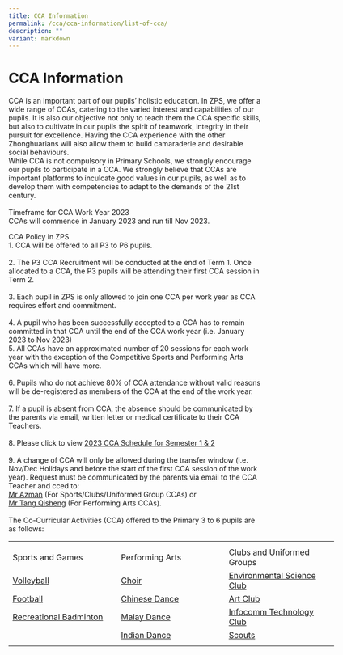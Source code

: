 ```yaml
---
title: CCA Information
permalink: /cca/cca-information/list-of-cca/
description: ""
variant: markdown
---
```

# **CCA Information**
CCA is an important part of our pupils’ holistic education. In ZPS, we offer a wide range of CCAs, catering to the varied interest and capabilities of our pupils. It is also our objective not only to teach them the CCA specific skills, but also to cultivate in our pupils the spirit of teamwork, integrity in their pursuit for excellence. Having the CCA experience with the other Zhonghuarians will also allow them to build camaraderie and desirable social behaviours.
<br>While CCA is not compulsory in Primary Schools, we strongly encourage our pupils to participate in a CCA. We strongly believe that CCAs are important platforms to inculcate good values in our pupils, as well as to develop them with competencies to adapt to the demands of the 21st century.
<br><br>Timeframe for CCA Work Year 2023
<br>CCAs will commence in January 2023 and run till Nov 2023.

CCA Policy in ZPS
<br>1.  CCA will be offered to all P3 to P6 pupils.<br>
<br>2.  The P3 CCA Recruitment will be conducted at the end of Term 1. Once allocated to a CCA, the P3 pupils will be attending their first CCA session in Term 2.<br>
<br>3.  Each pupil in ZPS is only allowed to join one CCA per work year as CCA requires effort and commitment.<br>
<br>4.  A pupil who has been successfully accepted to a CCA has to remain committed in that CCA until the end of the CCA work year (i.e. January 2023 to Nov 2023)
<br>5.  All CCAs have an approximated number of 20 sessions for each work year with the exception of the Competitive Sports and Performing Arts CCAs which will have more.<br>
<br>6.  Pupils who do not achieve 80% of CCA attendance without valid reasons will be de-registered as members of the CCA at the end of the work year.<br>
<br>7.  If a pupil is absent from CCA, the absence should be communicated by the parents via email, written letter or medical certificate to their CCA Teachers.<br>
<br>8.  Please click to view [2023 CCA Schedule for Semester 1 &amp; 2](/list-of-cca-schedule/cca-schedule-for-semester-1/)<br>
<br>9.  A change of CCA will only be allowed during the transfer window (i.e. Nov/Dec Holidays and before the start of the first CCA session of the work year). Request must be communicated by the parents via email to the CCA Teacher and cced to:
<br>[Mr Azman]( azman_mohamed_hamzah@moe.edu.sg) (For Sports/Clubs/Uniformed Group CCAs) or
<br>[Mr Tang Qisheng](tang_qisheng@moe.edu.sg ) (For Performing Arts CCAs).
<br><br>The Co-Curricular Activities (CCA) offered to the Primary 3 to 6 pupils are as follows:

<table style="border-collapse:
 collapse;width:483pt" width="645" cellspacing="0" cellpadding="0" border="0"><colgroup><col style="mso-width-source:userset;mso-width-alt:7862;
 width:161pt" span="3" width="215"></colgroup><tbody><tr style="mso-height-source:userset;height:6.75pt" height="9"><td style="height:6.75pt;width:161pt" width="215" class="xl64" height="9"></td><td style="width:161pt" width="215" class="xl64"></td><td style="width:161pt" width="215" class="xl64"></td></tr><tr style="height:15.0pt" height="20"><td style="height:15.0pt" class="xl64" height="20">Sports and Games</td><td class="xl64">Performing Arts</td><td class="xl64">Clubs and Uniformed Groups</td></tr><tr style="height:15.0pt" height="20"><td style="height:15.0pt" class="xl65" height="20">
<a href="/list-of-cca/volleyball/">Volleyball</a></td><td class="xl65">
<a href="/list-of-cca/choir/">Choir</a></td><td class="xl65">
<a href="/list-of-cca/environment-science-club/">Environmental Science Club</a></td></tr><tr style="height:15.0pt" height="20"><td style="height:15.0pt" class="xl65" height="20">
<a href="/list-of-cca/football-school-team-recreational/">Football</a></td><td class="xl65">
<a href="/list-of-cca/chinese-dance/">Chinese Dance</a></td><td class="xl65">
<a href="/list-of-cca/art-club/">Art Club</a></td></tr><tr style="height:15.0pt" height="20"><td style="height:15.0pt" class="xl65" height="20">
<a href="/list-of-cca/recreational-badminton/">Recreational Badminton</a></td><td class="xl65">
<a href="/list-of-cca/malay-dance/">Malay Dance</a></td><td class="xl65">
<a href="/list-of-cca/infocomm-technology-club/">Infocomm Technology Club</a></td></tr><tr style="height:15.0pt" height="20"><td style="height:15.0pt" class="xl64" height="20"></td><td class="xl65">
<a href="/list-of-cca/indian-dance/">Indian Dance</a></td><td class="xl65">
<a href="/list-of-cca/scouts/">Scouts</a></td></tr><tr style="mso-height-source:userset;height:6.0pt" height="8"><td style="height:6.0pt" class="xl64" height="8"></td><td class="xl64"></td><td class="xl64">
</td></tr></tbody></table>